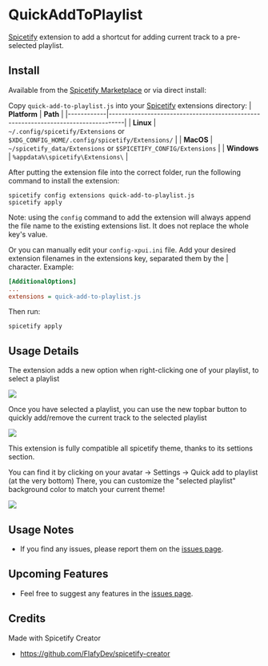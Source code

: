 # QuickAddToPlaylist

[Spicetify](https://spicetify.app/) extension to add a shortcut for adding current track to a pre-selected playlist.

## Install

Available from the [Spicetify Marketplace](https://github.com/woosy/spicetify-quick-add-to-playlist) or via direct install:

Copy `quick-add-to-playlist.js` into your [Spicetify](https://github.com/khanhas/spicetify-cli) extensions directory:
| **Platform** | **Path**                                                                            |
|------------|-----------------------------------------------------------------------------------|
| **Linux**      | `~/.config/spicetify/Extensions` or `$XDG_CONFIG_HOME/.config/spicetify/Extensions/` |
| **MacOS**      | `~/spicetify_data/Extensions` or `$SPICETIFY_CONFIG/Extensions`                      |
| **Windows**    | `%appdata%\spicetify\Extensions\`                                              |

After putting the extension file into the correct folder, run the following command to install the extension:
```
spicetify config extensions quick-add-to-playlist.js
spicetify apply
```
Note: using the `config` command to add the extension will always append the file name to the existing extensions list. It does not replace the whole key's value.

Or you can manually edit your `config-xpui.ini` file. Add your desired extension filenames in the extensions key, separated them by the | character.
Example:

```ini
[AdditionalOptions]
...
extensions = quick-add-to-playlist.js
```

Then run:

```
spicetify apply
```

## Usage Details

The extension adds a new option when right-clicking one of your playlist, to select a playlist

![](https://i.imgur.com/cus8IKU.png)

Once you have selected a playlist, you can use the new topbar button to quickly add/remove the current track to the selected playlist

![](https://i.imgur.com/JrgLaUk.png)

This extension is fully compatible all spicetify theme, thanks to its settions section.

You can find it by clicking on your avatar -> Settings -> Quick add to playlist (at the very bottom)
There, you can customize the "selected playlist" background color to match your current theme!

![](https://i.imgur.com/kjkgPrO.png)

## Usage Notes

- If you find any issues, please report them on the [issues page](https://github.com/woosy/spicetify-quick-add-to-playlist/issues/new/choose).


## Upcoming Features

- Feel free to suggest any features in the [issues page](https://github.com/woosy/spicetify-quick-add-to-playlist/issues/new/choose).


## Credits

Made with Spicetify Creator

- https://github.com/FlafyDev/spicetify-creator
